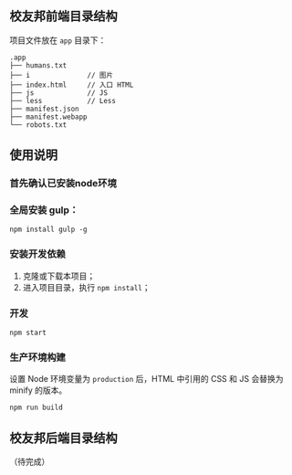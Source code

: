 

## 校友邦前端目录结构

项目文件放在 `app` 目录下：

```
.app
├── humans.txt
├── i              // 图片
├── index.html     // 入口 HTML
├── js             // JS
├── less           // Less
├── manifest.json
├── manifest.webapp
└── robots.txt
```

## 使用说明

### 首先确认已安装node环境

### 全局安装 gulp：

```
npm install gulp -g
```

### 安装开发依赖

1. 克隆或下载本项目；
2. 进入项目目录，执行 `npm install`；

### 开发

```
npm start
```

### 生产环境构建

设置 Node 环境变量为 `production` 后，HTML 中引用的 CSS 和 JS 会替换为 minify 的版本。

```
npm run build
```

## 校友邦后端目录结构

（待完成）
